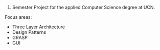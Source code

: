 1. Semester Project for the applied Computer Science degree at UCN. 

Focus areas:
- Three Layer Architecture
- Design Patterns
- GRASP
- GUI
